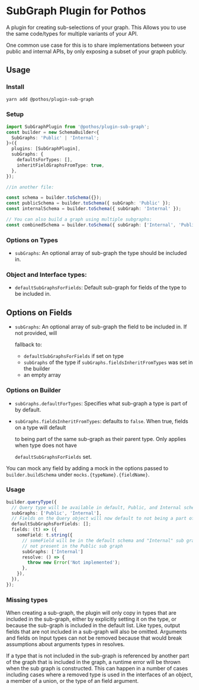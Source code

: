 # SubGraph Plugin for Pothos

A plugin for creating sub-selections of your graph. This Allows you to use the same code/types for
multiple variants of your API.

One common use case for this is to share implementations between your public and internal APIs, by
only exposing a subset of your graph publicly.

## Usage

### Install

```bash
yarn add @pothos/plugin-sub-graph
```

### Setup

```typescript
import SubGraphPlugin from '@pothos/plugin-sub-graph';
const builder = new SchemaBuilder<{
  SubGraphs: 'Public' | 'Internal';
}>({
  plugins: [SubGraphPlugin],
  subGraphs: {
    defaultsForTypes: [],
    inheritFieldGraphsFromType: true,
  },
});

//in another file:

const schema = builder.toSchema({});
const publicSchema = builder.toSchema({ subGraph: 'Public' });
const internalSchema = builder.toSchema({ subGraph: 'Internal' });

// You can also build a graph using multiple subgraphs:
const combinedSchema = builder.toSchema({ subGraph: ['Internal', 'Public'] });
```

### Options on Types

- `subGraphs`: An optional array of sub-graph the type should be included in.

### Object and Interface types:

- `defaultSubGraphsForFields`: Default sub-graph for fields of the type to be included in.

## Options on Fields

- `subGraphs`: An optional array of sub-graph the field to be included in. If not provided, will

  fallback to:

  - `defaultSubGraphsForFields` if set on type
  - `subGraphs` of the type if `subGraphs.fieldsInheritFromTypes` was set in the builder
  - an empty array

### Options on Builder

- `subGraphs.defaultForTypes`: Specifies what sub-graph a type is part of by default.
- `subGraphs.fieldsInheritFromTypes`: defaults to `false`. When true, fields on a type will default

  to being part of the same sub-graph as their parent type. Only applies when type does not have

  `defaultSubGraphsForFields` set.

You can mock any field by adding a mock in the options passed to `builder.buildSchema` under
`mocks.{typeName}.{fieldName}`.

### Usage

```typescript
builder.queryType({
  // Query type will be available in default, Public, and Internal schemas
  subGraphs: ['Public', 'Internal'],
  // Fields on the Query object will now default to not being a part of any subgraph
  defaultSubGraphsForFields: [];
  fields: (t) => ({
    someField: t.string({
      // someField will be in the default schema and "Internal" sub graph, but
      // not present in the Public sub graph
      subGraphs: ['Internal']
      resolve: () => {
        throw new Error('Not implemented');
      },
    }),
  }),
});
```

### Missing types

When creating a sub-graph, the plugin will only copy in types that are included in the sub-graph,
either by explicitly setting it on the type, or because the sub-graph is included in the default
list. Like types, output fields that are not included in a sub-graph will also be omitted. Arguments
and fields on Input types can not be removed because that would break assumptions about arguments
types in resolves.

If a type that is not included in the sub-graph is referenced by another part of the graph that is
included in the graph, a runtime error will be thrown when the sub graph is constructed. This can
happen in a number of cases including cases where a removed type is used in the interfaces of an
object, a member of a union, or the type of an field argument.
